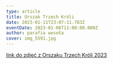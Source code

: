 ```yaml
---
type: article
title: Orszak Trzech Króli
date: 2023-01-11T23:07:11.783Z
eventDate: 2023-01-06T11:00:00.000Z
author: parafia wesoła
cover: img_5591.jpg
---
```

[link do zdjęć z Orszaku Trzech Króli 2023](https://drive.google.com/drive/folders/1pU7cioltIGbE9Wr0GQpd8C7K0bU_msjx?usp=share_link)